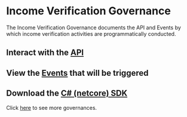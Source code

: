 # Income Verification Governance

 The Income Verification Governance documents the API and Events by which income verification activities are programmatically conducted.

## Interact with the [API](./api)

## View the [Events](./events) that will be triggered

## Download the [C# (netcore) SDK](./csharp-netcore-client.zip)

 Click [here](https://github.com/solidstateops/governances/wiki) to see more governances.
